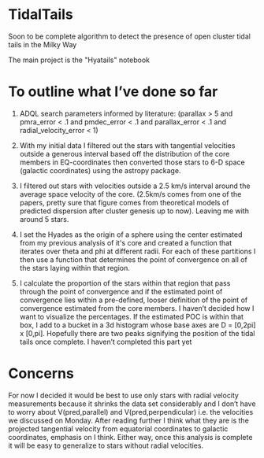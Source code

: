 # TidalTails
Soon to be complete algorithm to detect the presence of open cluster tidal tails in the Milky Way

The main project is the "Hyatails" notebook


# To outline what I’ve done so far

1.  ADQL search parameters informed by literature: (parallax > 5 and pmra_error < .1 and pmdec_error < .1 and parallax_error < .1 and radial_velocity_error < 1)

2. With my initial data I filtered out the stars with tangential velocities outside a generous interval based off the distribution of the core members in EQ-coordinates then converted those stars to 6-D space (galactic coordinates) using the astropy package.
 
3.  I filtered out stars with velocities outside a 2.5 km/s interval around the average space velocity of the core. (2.5km/s comes from one of the papers, pretty sure that figure comes from theoretical models of predicted dispersion after cluster genesis up to now). Leaving me with around 5 stars. 

4. I set the Hyades as the origin of a sphere using the center estimated from my previous analysis of it's core and created a function that iterates over theta and phi at different radii. For each of these partitions I then use a function that determines the point of convergence on all of the stars laying within that region. 

5. I calculate the proportion of the stars within that region that pass through the point of convergence and if the estimated point of convergence lies within a pre-defined, looser definition of the point of convergence estimated from the core members. I haven’t decided how I want to visualize the percentages. If the estimated POC is within that box, I add to a bucket in a 3d histogram whose base axes are D = [0,2pi] x [0,pi]. Hopefully there are two peaks signifying the position of the tidal tails once complete. I haven’t completed this part yet

# Concerns
For now I decided it would be best to use only stars with radial velocity measurements because it shrinks the data set considerably and I don’t have to worry about V(pred,parallel) and V(pred,perpendicular) i.e. the velocities we discussed on Monday. After reading further I think what they are is the projected tangential velocity from equatorial coordinates to galactic coordinates, emphasis on I think. Either way, once this analysis is complete it will be easy to generalize to stars without radial velocities. 
